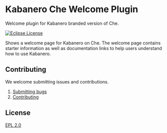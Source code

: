 # Kabanero Che Welcome Plugin

Welcome plugin for Kabanero branded version of Che. 

[![Eclipse License](https://img.shields.io/badge/license-Eclipse-brightgreen.svg)](https://www.eclipse.org/legal/epl-2.0/)

Shows a welcome page for Kabanero on Che.  The welcome page contains starter information as well as documentation links to help users understand how to use Kabanero.

## Contributing

We welcome submitting issues and contributions.

1. [Submitting bugs](https://github.com/kabanero-io/kabanero-che-welcome-plugin/issues)
2. [Contributing](CONTRIBUTING.md)

## License

[EPL 2.0](https://www.eclipse.org/legal/epl-2.0/)
